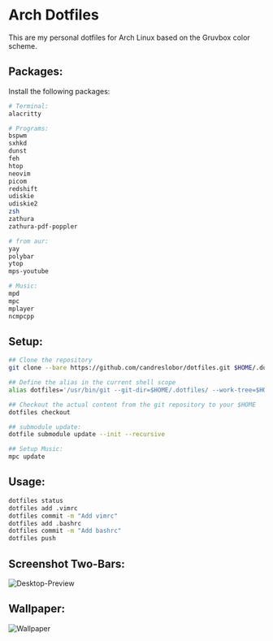 # Arch Dotfiles

This are my personal dotfiles for Arch Linux based on the Gruvbox color scheme.

## Packages:

Install the following packages:

```bash 
# Terminal:
alacritty 

# Programs:
bspwm
sxhkd
dunst
feh
htop
neovim
picom
redshift
udiskie
udiskie2
zsh
zathura
zathura-pdf-poppler

# from aur:
yay
polybar
ytop
mps-youtube

# Music:
mpd
mpc
mplayer
ncmpcpp
```

## Setup:

```bash
## Clone the repository
git clone --bare https://github.com/candreslobor/dotfiles.git $HOME/.dotfiles

## Define the alias in the current shell scope
alias dotfiles='/usr/bin/git --git-dir=$HOME/.dotfiles/ --work-tree=$HOME'

## Checkout the actual content from the git repository to your $HOME
dotfiles checkout

## submodule update:
dotfile submodule update --init --recursive
```

```bash
## Setup Music:
mpc update
```

## Usage:

```bash
dotfiles status
dotfiles add .vimrc
dotfiles commit -m "Add vimrc"
dotfiles add .bashrc
dotfiles commit -m "Add bashrc"
dotfiles push
```

## Screenshot Two-Bars:
![Desktop-Preview](https://raw.githubusercontent.com/candreslobor/wallpapers/master/desktop-previews/preview3.png)

## Wallpaper:
![Wallpaper](https://raw.githubusercontent.com/candreslobor/wallpapers/master/wallhaven-eydedl.jpg)


